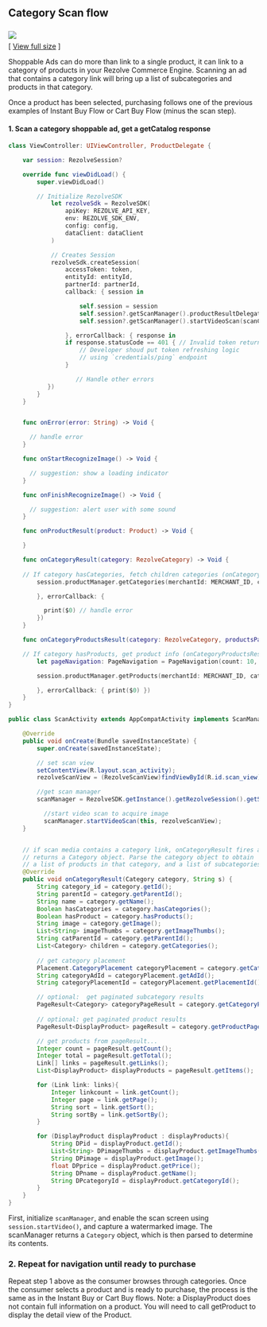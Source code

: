 

## Category Scan flow



<img src="images/wsd-jwt-category-flow.png" style="margin:6px 0;"><br/>[ <a href="images/wsd-jwt-category-flow.png" target="_blank">View full size</a> ]

Shoppable Ads can do more than link to a single product, it can link to a category of products in your Rezolve Commerce Engine. Scanning an ad that contains a category link will bring up a list of subcategories and products in that category.

Once a product has been selected, purchasing follows one of the previous examples of Instant Buy Flow or Cart Buy Flow (minus the scan step).



#### 1. Scan a category shoppable ad,  get a getCatalog response

```swift
class ViewController: UIViewController, ProductDelegate {

    var session: RezolveSession?

    override func viewDidLoad() {
        super.viewDidLoad()

        // Initialize RezolveSDK
            let rezolveSdk = RezolveSDK(
                apiKey: REZOLVE_API_KEY, 
                env: REZOLVE_SDK_ENV, 
                config: config, 
                dataClient: dataClient
            )

            // Creates Session
            rezolveSdk.createSession(
                accessToken: token, 
                entityId: entityId, 
                partnerId: partnerId, 
                callback: { session in

                    self.session = session
                    self.session?.getScanManager().productResultDelegate = self
                    self.session?.getScanManager().startVideoScan(scanCameraView: self.view as! ScanCameraView)

                }, errorCallback: { response in
                if response.statusCode == 401 { // Invalid token return
                    // Developer shoud put token refreshing logic
                    // using `credentials/ping` endpoint
                }

                   // Handle other errors
	       })
        }
    }


    func onError(error: String) -> Void {

      // handle error
    }

    func onStartRecognizeImage() -> Void {

      // suggestion: show a loading indicator
    }

    func onFinishRecognizeImage() -> Void {

      // suggestion: alert user with some sound
    }

    func onProductResult(product: Product) -> Void {

    }

    func onCategoryResult(category: RezolveCategory) -> Void {
	
	// If category hasCategories, fetch children categories (onCategoryResult)
		session.productManager.getCategories(merchantId: MERCHANT_ID, categoryId: category.id, callback: { category in

		}, errorCallback: {

		  print($0) // handle error
		})
    }

    func onCategoryProductsResult(category: RezolveCategory, productsPage: PageResult<DisplayProduct>) -> Void {

	// If category hasProducts, get product info (onCategoryProductsResult)
		let pageNavigation: PageNavigation = PageNavigation(count: 10, pageIndex: 0, sortBy: nil, sort: PageNavigationSort.ASC)

		session.productManager.getProducts(merchantId: MERCHANT_ID, categoryId: category.id, pageNavigation: pageNavigation, callback: { (pageResult: PageResult<DisplayProduct>) in

		}, errorCallback: { print($0) })
    }
}
```

```java
public class ScanActivity extends AppCompatActivity implements ScanManagerInterface, View.OnClickListener {

    @Override
    public void onCreate(Bundle savedInstanceState) {
        super.onCreate(savedInstanceState);

        // set scan view
        setContentView(R.layout.scan_activity);
        rezolveScanView = (RezolveScanView)findViewById(R.id.scan_view);

        //get scan manager
        scanManager = RezolveSDK.getInstance().getRezolveSession().getScanManager(this, true);

          //start video scan to acquire image
          scanManager.startVideoScan(this, rezolveScanView);
    }


    // if scan media contains a category link, onCategoryResult fires and
    // returns a Category object. Parse the category object to obtain 
    // a list of products in that category, and a list of subcategories of that category
    @Override
    public void onCategoryResult(Category category, String s) {
		String category_id = category.getId();
        String parentId = category.getParentId();
        String name = category.getName();
        Boolean hasCategories = category.hasCategories();
        Boolean hasProduct = category.hasProducts();
        String image = category.getImage();
        List<String> imageThumbs = category.getImageThumbs();
        String catParentId = category.getParentId();
        List<Category> children = category.getCategories();
		
		// get category placement
        Placement.CategoryPlacement categoryPlacement = category.getCategoryPlacement();
        String categoryAdId = categoryPlacement.getAdId();
        String categoryPlacementId = categoryPlacement.getPlacementId();

        // optional:  get paginated subcategory results
        PageResult<Category> categoryPageResult = category.getCategoryPageResult();
        
        // optional: get paginated product results
        PageResult<DisplayProduct> pageResult = category.getProductPageResult();

        // get products from pageResult...
        Integer count = pageResult.getCount();
        Integer total = pageResult.getTotal();
        Link[] links = pageResult.getLinks();
        List<DisplayProduct> displayProducts = pageResult.getItems();

        for (Link link: links){
            Integer linkcount = link.getCount();
            Integer page = link.getPage();
            String sort = link.getSort();
            String sortBy = link.getSortBy();
        }

        for (DisplayProduct displayProduct : displayProducts){
            String DPid = displayProduct.getId();
            List<String> DPimageThumbs = displayProduct.getImageThumbs();
            String DPimage = displayProduct.getImage();
            float DPprice = displayProduct.getPrice();
            String DPname = displayProduct.getName();
            String DPcategoryId = displayProduct.getCategoryId();
        }
    }
}

```

First, initialize `scanManager`, and enable the scan screen using `session.startVideo()`, and capture a watermarked image. The scanManager returns a `Category` object, which is then parsed to determine its contents.


### 2. Repeat for navigation until ready to purchase

Repeat step 1 above as the consumer browses through categories. Once the consumer selects a product and is ready to purchase, the process is the same as in the Instant Buy or Cart Buy flows. Note: a DisplayProduct does not contain full information on a product. You will need to call getProduct to display the detail view of the Product.